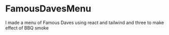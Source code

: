 # FamousDavesMenu
I made a menu of Famous Daves using react and tailwind and three to make effect of BBQ smoke
